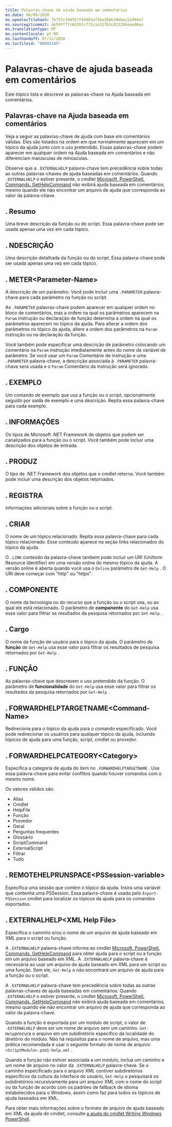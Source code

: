 ```yaml
---
title: Palavras-chave de ajuda baseada em comentários
ms.date: 06/09/2020
ms.openlocfilehash: fb737c19d7b7f4d003af3ba36bb396bac52d94e7
ms.sourcegitcommit: de59ff77c6535fc772c1e327b3c823295eaed6ea
ms.translationtype: MT
ms.contentlocale: pt-BR
ms.lasthandoff: 07/22/2020
ms.locfileid: "86893145"
---
```

# <a name="comment-based-help-keywords"></a>Palavras-chave de ajuda baseada em comentários

Este tópico lista e descreve as palavras-chave na Ajuda baseada em comentários.

## <a name="keywords-in-comment-based-help"></a>Palavras-chave na Ajuda baseada em comentários

Veja a seguir as palavras-chave de ajuda com base em comentários válidas. Eles são listados na ordem em que normalmente aparecem em um tópico da ajuda junto com o uso pretendido. Essas palavras-chave podem aparecer em qualquer ordem na Ajuda baseada em comentários e não diferenciam maiúsculas de minúsculas.

Observe que a `.EXTERNALHELP` palavra-chave tem precedência sobre todas as outras palavras-chaves de ajuda baseadas em comentários.
Quando `.EXTERNALHELP` o estiver presente, o cmdlet [Microsoft. PowerShell. Commands. GetHelpCommand](/dotnet/api/Microsoft.PowerShell.Commands.gethelpcommand) não exibirá ajuda baseada em comentários, mesmo quando ele não encontrar um arquivo de ajuda que corresponda ao valor da palavra-chave.

## <a name="synopsis"></a>. Resumo

Uma breve descrição da função ou do script. Essa palavra-chave pode ser usada apenas uma vez em cada tópico.

## <a name="description"></a>. NDESCRIÇÃO

Uma descrição detalhada da função ou do script. Essa palavra-chave pode ser usada apenas uma vez em cada tópico.

## <a name="parameter-parameter-name"></a>. METER\<Parameter-Name>

A descrição de um parâmetro. Você pode incluir uma `.PARAMETER` palavra-chave para cada parâmetro na função ou script.

As `.PARAMETER` palavras-chave podem aparecer em qualquer ordem no bloco de comentários, mas a ordem na qual os parâmetros aparecem na `Param` instrução ou declaração de função determina a ordem na qual os parâmetros aparecem no tópico da ajuda. Para alterar a ordem dos parâmetros no tópico da ajuda, altere a ordem dos parâmetros na `Param` instrução ou na declaração da função.

Você também pode especificar uma descrição de parâmetro colocando um comentário na `Param` instrução imediatamente antes do nome da variável de parâmetro. Se você usar um `Param` Comentário de instrução e uma `.PARAMETER` palavra-chave, a descrição associada à `.PARAMETER` palavra-chave será usada e o `Param` Comentário da instrução será ignorado.

## <a name="example"></a>. EXEMPLO

Um comando de exemplo que usa a função ou o script, opcionalmente seguido por saída de exemplo e uma descrição. Repita essa palavra-chave para cada exemplo.

## <a name="inputs"></a>. INFORMAÇÕES

Os tipos de Microsoft .NET Framework de objetos que podem ser canalizados para a função ou o script. Você também pode incluir uma descrição dos objetos de entrada.

## <a name="outputs"></a>. PRODUZ

O tipo de .NET Framework dos objetos que o cmdlet retorna. Você também pode incluir uma descrição dos objetos retornados.

## <a name="notes"></a>. REGISTRA

Informações adicionais sobre a função ou o script.

## <a name="link"></a>. CRIAR

O nome de um tópico relacionado. Repita essa palavra-chave para cada tópico relacionado. Esse conteúdo aparece na seção links relacionados do tópico da ajuda.

O `.LINK` conteúdo da palavra-chave também pode incluir um URI (Uniform Resource Identifier) em uma versão online do mesmo tópico da ajuda. A versão online é aberta quando você usa o `Online` parâmetro de `Get-Help` . O URI deve começar com "http" ou "https".

## <a name="component"></a>. COMPONENTE

O nome da tecnologia ou do recurso que a função ou o script usa, ou ao qual ele está relacionado.
O parâmetro de **componente** do `Get-Help` usa esse valor para filtrar os resultados da pesquisa retornados por `Get-Help` .

## <a name="role"></a>. Cargo

O nome da função de usuário para o tópico da ajuda. O parâmetro de **função** de `Get-Help` usa esse valor para filtrar os resultados de pesquisa retornados por `Get-Help` .

## <a name="functionality"></a>. FUNÇÃO

As palavras-chave que descrevem o uso pretendido da função. O parâmetro de **funcionalidade** do `Get-Help` usa esse valor para filtrar os resultados da pesquisa retornados por `Get-Help` .

## <a name="forwardhelptargetname-command-name"></a>. FORWARDHELPTARGETNAME\<Command-Name>

Redireciona para o tópico da ajuda para o comando especificado. Você pode redirecionar os usuários para qualquer tópico da ajuda, incluindo tópicos de ajuda para uma função, script, cmdlet ou provedor.

## <a name="forwardhelpcategory-category"></a>. FORWARDHELPCATEGORY\<Category>

Especifica a categoria de ajuda do item no `.FORWARDHELPTARGETNAME` . Use essa palavra-chave para evitar conflitos quando houver comandos com o mesmo nome.

Os valores válidos são:

- Alias
- Cmdlet
- HelpFile
- Função
- Provedor
- Geral
- Perguntas frequentes
- Glossário
- ScriptCommand
- ExternalScript
- Filtrar
- Tudo

## <a name="remotehelprunspace-pssession-variable"></a>. REMOTEHELPRUNSPACE\<PSSession-variable>

Especifica uma sessão que contém o tópico da ajuda. Insira uma variável que contenha uma PSSession. Essa palavra-chave é usada pelo `Export-PSSession` cmdlet para localizar os tópicos da ajuda para os comandos exportados.

## <a name="externalhelp-xml-help-file"></a>. EXTERNALHELP\<XML Help File>

Especifica o caminho e/ou o nome de um arquivo de ajuda baseado em XML para o script ou função.

A `.EXTERNALHELP` palavra-chave informa ao cmdlet [Microsoft. PowerShell. Commands. GetHelpCommand](/dotnet/api/Microsoft.PowerShell.Commands.gethelpcommand) para obter ajuda para o script ou a função em um arquivo baseado em XML. A `.EXTERNALHELP` palavra-chave é necessária ao usar um arquivo de ajuda baseado em XML para um script ou uma função. Sem ele, `Get-Help` o não encontrará um arquivo de ajuda para a função ou o script.

A `.EXTERNALHELP` palavra-chave tem precedência sobre todas as outras palavras-chaves de ajuda baseadas em comentários. Quando `.EXTERNALHELP` o estiver presente, o cmdlet [Microsoft. PowerShell. Commands. GetHelpCommand](/dotnet/api/Microsoft.PowerShell.Commands.gethelpcommand) não exibirá ajuda baseada em comentários, mesmo quando ele não encontrar um arquivo de ajuda que corresponda ao valor da palavra-chave.

Quando a função é exportada por um módulo de script, o valor de `.EXTERNALHELP` deve ser um nome de arquivo sem um caminho. `Get-Help`procura o arquivo em um subdiretório específico da localidade do diretório do módulo. Não há requisitos para o nome de arquivo, mas uma prática recomendada é usar o seguinte formato de nome de arquivo: `<ScriptModule>.psm1-help.xml` .

Quando a função não estiver associada a um módulo, inclua um caminho e um nome de arquivo no valor da `.EXTERNALHELP` palavra-chave. Se o caminho especificado para o arquivo XML contiver subdiretórios específicos da cultura da interface do usuário, `Get-Help` o pesquisará os subdiretórios recursivamente para um arquivo XML com o nome do script ou da função de acordo com os padrões de fallback de idioma estabelecidos para o Windows, assim como faz para todos os tópicos de ajuda baseados em XML.

Para obter mais informações sobre o formato de arquivo de ajuda baseado em XML da ajuda do cmdlet, consulte [a ajuda do cmdlet Writing Windows PowerShell](./writing-help-for-windows-powershell-cmdlets.md).

